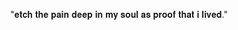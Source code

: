 <p align="center">
"𝐞𝐭𝐜𝐡 𝐭𝐡𝐞 𝐩𝐚𝐢𝐧 𝐝𝐞𝐞𝐩 𝐢𝐧 𝐦𝐲 𝐬𝐨𝐮𝐥 𝐚𝐬 𝐩𝐫𝐨𝐨𝐟 𝐭𝐡𝐚𝐭 𝐢 𝐥𝐢𝐯𝐞𝐝."
<gif src="https://i.postimg.cc/vBD0V9L1/Tumblr-l-1078616115146044.gif"  />
</div>
